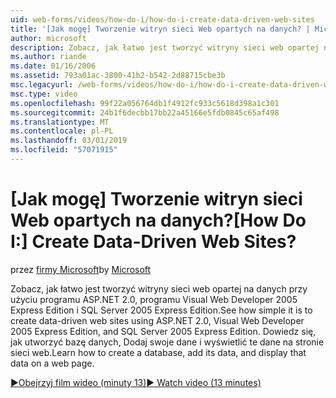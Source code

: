 ```yaml
---
uid: web-forms/videos/how-do-i/how-do-i-create-data-driven-web-sites
title: '[Jak mogę] Tworzenie witryn sieci Web opartych na danych? | Microsoft Docs'
author: microsoft
description: Zobacz, jak łatwo jest tworzyć witryny sieci web opartej na danych przy użyciu programu ASP.NET 2.0, programu Visual Web Developer 2005 Express Edition i SQL Server 2005 Express Edition. Dowiedz się więcej...
ms.author: riande
ms.date: 01/16/2006
ms.assetid: 793a01ac-3800-41b2-b542-2d88715cbe3b
msc.legacyurl: /web-forms/videos/how-do-i/how-do-i-create-data-driven-web-sites
msc.type: video
ms.openlocfilehash: 99f22a056764db1f4912fc933c5618d398a1c301
ms.sourcegitcommit: 24b1f6decbb17bb22a45166e5fdb0845c65af498
ms.translationtype: MT
ms.contentlocale: pl-PL
ms.lasthandoff: 03/01/2019
ms.locfileid: "57071915"
---
```

<a name="how-do-i-create-data-driven-web-sites"></a><span data-ttu-id="71f19-105">[Jak mogę] Tworzenie witryn sieci Web opartych na danych?</span><span class="sxs-lookup"><span data-stu-id="71f19-105">[How Do I:] Create Data-Driven Web Sites?</span></span>
====================
<span data-ttu-id="71f19-106">przez [firmy Microsoft](https://github.com/microsoft)</span><span class="sxs-lookup"><span data-stu-id="71f19-106">by [Microsoft](https://github.com/microsoft)</span></span>

<span data-ttu-id="71f19-107">Zobacz, jak łatwo jest tworzyć witryny sieci web opartej na danych przy użyciu programu ASP.NET 2.0, programu Visual Web Developer 2005 Express Edition i SQL Server 2005 Express Edition.</span><span class="sxs-lookup"><span data-stu-id="71f19-107">See how simple it is to create data-driven web sites using ASP.NET 2.0, Visual Web Developer 2005 Express Edition, and SQL Server 2005 Express Edition.</span></span> <span data-ttu-id="71f19-108">Dowiedz się, jak utworzyć bazę danych, Dodaj swoje dane i wyświetlić te dane na stronie sieci web.</span><span class="sxs-lookup"><span data-stu-id="71f19-108">Learn how to create a database, add its data, and display that data on a web page.</span></span>

[<span data-ttu-id="71f19-109">&#9654;Obejrzyj film wideo (minuty 13)</span><span class="sxs-lookup"><span data-stu-id="71f19-109">&#9654; Watch video (13 minutes)</span></span>](https://channel9.msdn.com/Blogs/ASP-NET-Site-Videos/how-do-i-create-data-driven-web-sites)
